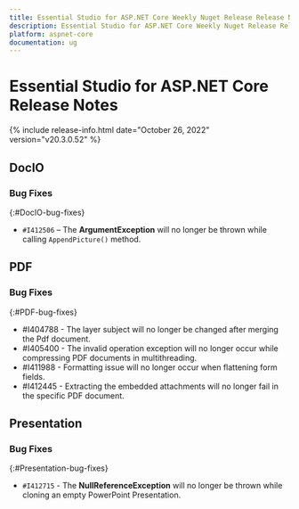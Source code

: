 ```yaml
---
title: Essential Studio for ASP.NET Core Weekly Nuget Release Release Notes  
description: Essential Studio for ASP.NET Core Weekly Nuget Release Release Notes  
platform: aspnet-core
documentation: ug
---
```


# Essential Studio for ASP.NET Core  Release Notes  

{% include release-info.html date="October 26, 2022"  version="v20.3.0.52" %} 





## DocIO

### Bug Fixes
{:#DocIO-bug-fixes}

- `#I412506` – The **ArgumentException** will no longer be thrown while calling `AppendPicture()` method.
## PDF

### Bug Fixes
{:#PDF-bug-fixes}

* \#I404788 - 	The layer subject will no longer be changed after merging the Pdf document.
* \#I405400 - 	The invalid operation exception will no longer occur while compressing PDF documents in multithreading.
* \#I411988 - 	Formatting issue will no longer occur when flattening form fields.
* \#I412445 - 	Extracting the embedded attachments will no longer fail in the specific PDF document.

## Presentation

### Bug Fixes
{:#Presentation-bug-fixes}

- `#I412715` - The **NullReferenceException** will no longer be thrown while cloning an empty PowerPoint Presentation.
